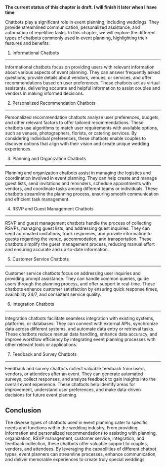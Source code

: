 **The current status of this chapter is draft. I will finish it later when I have time**

Chatbots play a significant role in event planning, including weddings. They provide streamlined communication, personalized assistance, and automation of repetitive tasks. In this chapter, we will explore the different types of chatbots commonly used in event planning, highlighting their features and benefits.

1. Informational Chatbots
-------------------------

Informational chatbots focus on providing users with relevant information about various aspects of event planning. They can answer frequently asked questions, provide details about vendors, venues, or services, and offer recommendations based on user preferences. These chatbots act as virtual assistants, delivering accurate and helpful information to assist couples and vendors in making informed decisions.

2. Personalized Recommendation Chatbots
---------------------------------------

Personalized recommendation chatbots analyze user preferences, budgets, and other relevant factors to offer tailored recommendations. These chatbots use algorithms to match user requirements with available options, such as venues, photographers, florists, or catering services. By considering individual preferences, these chatbots enable couples to discover options that align with their vision and create unique wedding experiences.

3. Planning and Organization Chatbots
-------------------------------------

Planning and organization chatbots assist in managing the logistics and coordination involved in event planning. They can help create and manage guest lists, send invitations and reminders, schedule appointments with vendors, and coordinate tasks among different teams or individuals. These chatbots streamline the planning process, ensuring smooth communication and efficient task management.

4. RSVP and Guest Management Chatbots
-------------------------------------

RSVP and guest management chatbots handle the process of collecting RSVPs, managing guest lists, and addressing guest inquiries. They can send automated invitations, track responses, and provide information to guests regarding the venue, accommodation, and transportation. These chatbots simplify the guest management process, reducing manual effort and ensuring accurate and up-to-date information.

5. Customer Service Chatbots
----------------------------

Customer service chatbots focus on addressing user inquiries and providing prompt assistance. They can handle common queries, guide users through the planning process, and offer support in real-time. These chatbots enhance customer satisfaction by ensuring quick response times, availability 24/7, and consistent service quality.

6. Integration Chatbots
-----------------------

Integration chatbots facilitate seamless integration with existing systems, platforms, or databases. They can connect with external APIs, synchronize data across different systems, and automate data entry or retrieval tasks. These chatbots reduce manual data handling, enhance data accuracy, and improve workflow efficiency by integrating event planning processes with other relevant tools or applications.

7. Feedback and Survey Chatbots
-------------------------------

Feedback and survey chatbots collect valuable feedback from users, vendors, or attendees after an event. They can generate automated surveys, collect responses, and analyze feedback to gain insights into the overall event experience. These chatbots help identify areas for improvement, understand user preferences, and make data-driven decisions for future event planning.

Conclusion
----------

The diverse types of chatbots used in event planning cater to specific needs and functions within the wedding industry. From providing information and personalized recommendations to assisting with planning, organization, RSVP management, customer service, integration, and feedback collection, these chatbots offer valuable support to couples, vendors, and attendees. By leveraging the capabilities of different chatbot types, event planners can streamline processes, enhance communication, and deliver memorable experiences to create truly special weddings.
